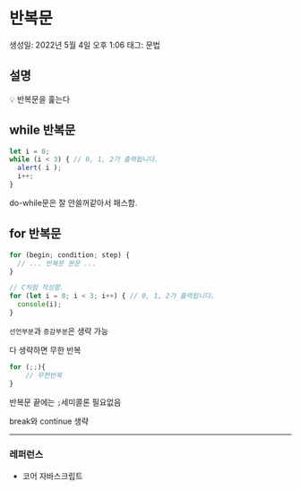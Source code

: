 # 반복문

생성일: 2022년 5월 4일 오후 1:06
태그: 문법

## 설명

<aside>
💡 반복문을 훑는다

</aside>

## while 반복문

```jsx
let i = 0;
while (i < 3) { // 0, 1, 2가 출력됩니다.
  alert( i );
  i++;
}
```

do-while문은 잘 안쓸꺼같아서 패스함.

## for 반복문

```jsx
for (begin; condition; step) {
  // ... 반복문 본문 ...
}

// C처럼 작성함.
for (let i = 0; i < 3; i++) { // 0, 1, 2가 출력됩니다.
  console(i);
}
```

`선언부분`과 `증감부분`은 생략 가능

다 생략하면 무한 반복

```jsx
for (;;){
	// 무한반복
}
```

반복문 끝에는 `;`세미콜론 필요없음

break와 continue 생략

---

### 레퍼런스

- 코어 자바스크립트